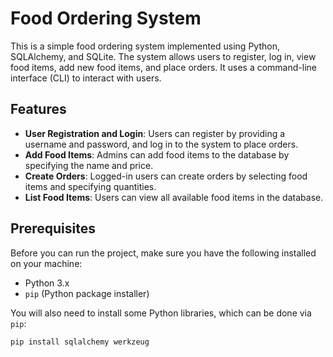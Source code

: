 # Food Ordering System

This is a simple food ordering system implemented using Python, SQLAlchemy, and SQLite. The system allows users to register, log in, view food items, add new food items, and place orders. It uses a command-line interface (CLI) to interact with users.

## Features

- **User Registration and Login**: Users can register by providing a username and password, and log in to the system to place orders.
- **Add Food Items**: Admins can add food items to the database by specifying the name and price.
- **Create Orders**: Logged-in users can create orders by selecting food items and specifying quantities.
- **List Food Items**: Users can view all available food items in the database.

## Prerequisites

Before you can run the project, make sure you have the following installed on your machine:

- Python 3.x
- `pip` (Python package installer)

You will also need to install some Python libraries, which can be done via `pip`:

```bash
pip install sqlalchemy werkzeug
